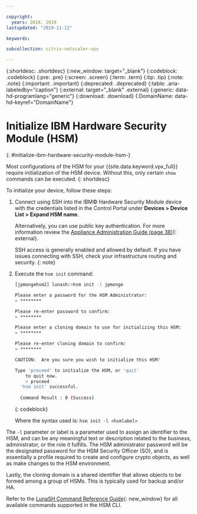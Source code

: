 ```yaml
---

copyright:
  years: 2018, 2019
lastupdated: "2019-11-12"

keywords:

subcollection: citrix-netscaler-vpx

---
```


{:shortdesc: .shortdesc}
{:new_window: target="_blank"} 
{:codeblock: .codeblock}
{:pre: .pre}
{:screen: .screen}
{:term: .term}
{:tip: .tip}
{:note: .note}
{:important: .important}
{:deprecated: .deprecated}
{:table: .aria-labeledby="caption"}
{:external: target="_blank" .external}
{:generic: data-hd-programlang="generic”}
{:download: .download}
{:DomainName: data-hd-keyref="DomainName"}

# Initialize IBM Hardware Security Module (HSM)
{: #initialize-ibm-hardware-security-module-hsm-}

Most configurations of the HSM for your {{site.data.keyword.vpx_full}} require initialization of the HSM device. Without this, only certain `show` commands can be executed.
{: shortdesc}

To initialize your device, follow these steps:

1. Connect using SSH into the IBM© Hardware Security Module device with the credentials listed in the Control Portal under **Devices > Device List > Expand HSM name**.

   Alternatively, you can use public key authentication. For more information review the [Appliance Administration Guide (page 38)](https://public.dhe.ibm.com/cloud/bluemix/network/vpx/appliance_administration_guide.pdf){: external}.

   SSH access is generally enabled and allowed by default. If you have issues connecting with SSH, check your infrastructure routing and security.
   {: note}

2. Execute the `hsm init` command:

    ```sh
    [jpmongehsm2] lunash:>hsm init -l jpmonge
    
    Please enter a password for the HSM Administrator:
    > ********
    
    Please re-enter password to confirm:
    > ********
    
    Please enter a cloning domain to use for initializing this HSM:
    > ********
    
    Please re-enter cloning domain to confirm:
    > ********
    
    CAUTION:  Are you sure you wish to initialize this HSM?
    
    Type 'proceed' to initialize the HSM, or 'quit'
        to quit now.
        > proceed
	  'hsm init' successful.
	  
	  Command Result : 0 (Success)
    ```
    {: codeblock}

	Where the syntax used is: `hsm init -l <hsmlabel>`

The `-l` parameter or label is a parameter used to assign an identifier to the HSM, and can be any meaningful text or description related to the business, administrator, or the role it fulfills. The HSM administrator password will be the designated password for the HSM Security Officer (SO), and is essentially a profile required to create and configure crypto objects, as well as make changes to the HSM environment.

Lastly, the cloning domain is a shared identifier that allows objects to be formed among a group of HSMs. This is typically used for backup and/or HA.

Refer to the [LunaSH Command Reference Guide](https://public.dhe.ibm.com/cloud/bluemix/network/vpx/lunash_command_reference_guide.pdf){: new_window} for all available commands supported in the HSM CLI.
